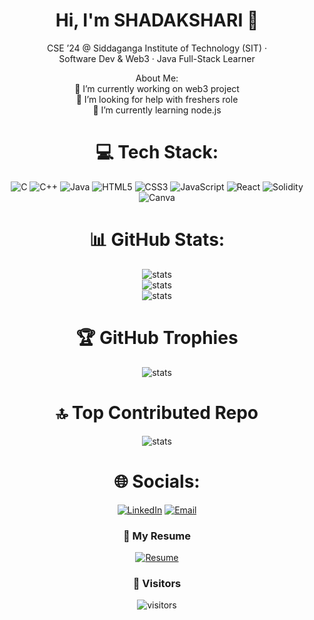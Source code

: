 <h1 align="center">Hi, I'm SHADAKSHARI 👋</h1>
<div align="center">
<p align="center">
  CSE ’24 @ Siddaganga Institute of Technology (SIT) · <br>Software Dev & Web3 · Java Full-Stack Learner
</p>
<!--💫--> About Me:<br>
🔭 I’m currently working on web3 project<br>🤝 I’m looking for help with freshers role<br>🌱 I’m currently learning node.js<br>



  
<!--[![LinkedIn](https://img.shields.io/badge/LinkedIn-%230077B5.svg?logo=linkedin&logoColor=white)](https://linkedin.com/in/shadakshari0122) [![email](https://img.shields.io/badge/Email-D14836?logo=gmail&logoColor=white)](mailto:shadzx0122@gmail.com) -->

# 💻 Tech Stack:
![C](https://img.shields.io/badge/c-%2300599C.svg?style=for-the-badge&logo=c&logoColor=white) ![C++](https://img.shields.io/badge/c++-%2300599C.svg?style=for-the-badge&logo=c%2B%2B&logoColor=white) ![Java](https://img.shields.io/badge/java-%23ED8B00.svg?style=for-the-badge&logo=openjdk&logoColor=white) ![HTML5](https://img.shields.io/badge/html5-%23E34F26.svg?style=for-the-badge&logo=html5&logoColor=white) ![CSS3](https://img.shields.io/badge/css3-%231572B6.svg?style=for-the-badge&logo=css3&logoColor=white) ![JavaScript](https://img.shields.io/badge/javascript-%23323330.svg?style=for-the-badge&logo=javascript&logoColor=%23F7DF1E) ![React](https://img.shields.io/badge/react-%2320232a.svg?style=for-the-badge&logo=react&logoColor=%2361DAFB) ![Solidity](https://img.shields.io/badge/Solidity-%23363636.svg?style=for-the-badge&logo=solidity&logoColor=white) ![Canva](https://img.shields.io/badge/Canva-%2300C4CC.svg?style=for-the-badge&logo=Canva&logoColor=white)
# 📊 GitHub Stats:

<img src="https://github-readme-stats.vercel.app/api?username=shadzx0122&theme=dark&hide_border=true&include_all_commits=true&count_private=false" alt="stats"/><br/>
<img src="https://nirzak-streak-stats.vercel.app/?user=shadzx0122&theme=dark&hide_border=true" alt="stats"/><br/>
<img src="https://github-readme-stats.vercel.app/api/top-langs/?username=shadzx0122&theme=dark&hide_border=true&include_all_commits=true&count_private=true&layout=compact" alt="stats"/>

# 🏆 GitHub Trophies
<p><img src="https://github-profile-trophy.vercel.app/?username=shadzx0122&theme=radical&no-frame=true&no-bg=false&margin-w=4" alt="stats"/>

# 🔝 Top Contributed Repo
<p><img src="https://github-contributor-stats.vercel.app/api?username=shadzx0122&limit=5&theme=dark&combine_all_yearly_contributions=true" alt="stats"/>


# 🌐 Socials:
 <!--**Email:** shadzx0122@gmail.com  
 **LinkedIn:** https://linkedin.com/in/shadakshari0122 -->
 
  <a href="https://www.linkedin.com/in/YOUR_LINKEDIN/">
    <img src="https://img.shields.io/badge/LinkedIn-0077B5?logo=linkedin&logoColor=white&style=for-the-badge" alt="LinkedIn" /></a>
<a href="mailto:YOUR_EMAIL@example.com">
    <img src="https://img.shields.io/badge/Email-D14836?logo=gmail&logoColor=white&style=for-the-badge" alt="Email" />
  </a>

### 📄 My Resume
<p align="center">
   <a href="https://github.com/shadzx0122/shadzx0122/raw/main/Shadakshari.pdf" download>
    <img src="https://img.shields.io/badge/Download%20Resume-0A66C2?style=for-the-badge&logoColor=white" alt="Resume"/>
  </a>
  </a>
</p>


### 👀 Visitors
<p align="center">
  <img src="https://komarev.com/ghpvc/?username=shadzx0122&style=for-the-badge&label=VISITORS" alt="visitors"/>
</p>

</div>


<!--<img src="https://visitcount.itsvg.in/api?id=shadzx0122&icon=5&color=0" alt="stats" />--><!--(https://visitcount.itsvg.in) -->
<!--<div>-->
<!-- Proudly created with GPRM ( https://gprm.itsvg.in ) -->






<!-- from chat gpt 31/08/25
  README.md — drop this into your GitHub profile repo at:
  https://github.com/shadzx0122/shadzx0122
  Replace all shadzx0122 with your actual handle.
-->
<!--
<h1 align="center">Hi, I'm Shadakshari 👋</h1>
<p align="center">
  CSE ’24 @ Siddaganga Institute of Technology (SIT) · Software Dev & Web3 · Java Full-Stack Learner
</p>

<p align="center">
  <a href="https://github.com/shadzx0122">
    <img src="https://komarev.com/ghpvc/?username=shadzx0122&style=for-the-badge" alt="profile views" />
  </a>
  <a href="https://www.linkedin.com/in/YOUR_LINKEDIN/">
    <img src="https://img.shields.io/badge/LinkedIn-0077B5?logo=linkedin&logoColor=white&style=for-the-badge" alt="LinkedIn" />
  </a>
  <a href="mailto:YOUR_EMAIL@example.com">
    <img src="https://img.shields.io/badge/Email-D14836?logo=gmail&logoColor=white&style=for-the-badge" alt="Email" />
  </a>
</p>

---

### 🧭 About me
- 🎓 CSE Graduate (2024), **SIT**
- 🧩 Exploring **Java Full-Stack** (Spring Boot + React) & **Advanced SQL**
- 🔗 Built **Blockchain e-commerce** and an **NFT music platform**
- 🔬 Working on **SDN routing in MLT**
- 🤝 IEEE **SIT-SB** member & volunteer
- ⚡ I enjoy competitive programming & tinkering with emerging tech

---
-->
<!--
### 🛠️ Tech Stack -->
<!-- Add/remove as needed -->
<!--
![C](https://img.shields.io/badge/C-00599C?logo=c&logoColor=white)
![C++](https://img.shields.io/badge/C%2B%2B-00599C?logo=c%2B%2B&logoColor=white)
![Java](https://img.shields.io/badge/Java-007396?logo=openjdk&logoColor=white)
![SQL](https://img.shields.io/badge/SQL-336791?logo=postgresql&logoColor=white)
![HTML5](https://img.shields.io/badge/HTML5-E34F26?logo=html5&logoColor=white)
![CSS3](https://img.shields.io/badge/CSS3-1572B6?logo=css3&logoColor=white)
![Git](https://img.shields.io/badge/Git-F05032?logo=git&logoColor=white)
![GitHub](https://img.shields.io/badge/GitHub-181717?logo=github&logoColor=white)
![VS Code](https://img.shields.io/badge/VS%20Code-007ACC?logo=visual-studio-code&logoColor=white)
![Blockchain](https://img.shields.io/badge/Blockchain-121D33?logo=bitcoin&logoColor=white)

---

### 🚀 Projects
- **Blockchain E-Commerce Web App** — decentralized marketplace: payments, escrow-like flows, and on-chain order tracking.  
- **NFT Music Platform** — mint, list, and trade music NFTs with creator royalties.  
- **SDN Routing in MLT (Research)** — investigating routing strategies & performance trade-offs.

> 📌 Pin your top repos so they appear here on your profile:
> `Settings → Repositories → Pin` (or use **Pinned Repositories** on your profile)

---

### 📊 GitHub Stats
<div align="center">
<p>
  <img src="https://github-readme-stats.vercel.app/api?username=shadzx0122&show_icons=true&rank_icon=github&hide_title=true" alt="stats" />
</p>
<p>
  <img src="https://github-readme-streak-stats.herokuapp.com?user=shadzx0122" alt="streak" />
</p>
<p>
  <img src="https://github-readme-stats.vercel.app/api/top-langs/?username=shadzx0122&layout=compact" alt="top langs" />
</p>
</div>

---

### 🧪 What I’m learning right now
- Backend with **Spring Boot**, JPA/Hibernate, REST
- Frontend with **React**, component patterns, state mgmt
- **SQL** performance & query design (CTEs, indexes, window funcs)

---

### 🌍 Beyond code
- 🚴‍♂️ Mountain & road cycling · 🏓 Table tennis · 🎬 Movies & series

---

### 📫 Reach me
- **Email:** YOUR_EMAIL@example.com  
- **LinkedIn:** https://linkedin.com/in/YOUR_LINKEDIN  
- **Resume:** Add a public link here (Drive/Notion)

---

> “Keep building, keep learning, and stay curious.”
-->

<!--

## Hi there 👋
**shadzx0122/shadzx0122** is a ✨ _special_ ✨ repository because its `README.md` (this file) appears on your GitHub profile.

Here are some ideas to get you started:

- 🔭 I’m currently working on ...
- 🌱 I’m currently learning ...
- 👯 I’m looking to collaborate on ...
- 🤔 I’m looking for help with ...
- 💬 Ask me about ...
- 📫 How to reach me: ...
- 😄 Pronouns: ...
- ⚡ Fun fact: ...
-->


<!--## Hi there 👋-->

<!--
**shadzx0122/shadzx0122** is a ✨ _special_ ✨ repository because its `README.md` (this file) appears on your GitHub profile.

Here are some ideas to get you started:

- 🔭 I’m currently working on ...
- 🌱 I’m currently learning ...
- 👯 I’m looking to collaborate on ...
- 🤔 I’m looking for help with ...
- 💬 Ask me about ...
- 📫 How to reach me: ...
- 😄 Pronouns: ...
- ⚡ Fun fact: ...
-->
